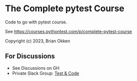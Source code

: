 # The Complete pytest Course

Code to go with pytest course.

See https://courses.pythontest.com/p/complete-pytest-course

Copyright (c) 2023, Brian Okken

## For Discussions

* See Discussions on GH
* Private Slack Group: [Test & Code​](https://join.slack.com/t/testandcode/shared_invite/zt-22qd19sog-kPaKkmyaO6FM0GtmuU3Hew)
